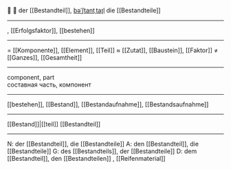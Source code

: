 🧩 🔵 der [[Bestandteil]], [bəˈʃtantˌtaɪ̯l](https://youglish.com/pronounce/Bestandteil/german)
die [[Bestandteile]]

---
, [[Erfolgsfaktor]], [[bestehen]]


---
= [[Komponente]], [[Element]], [[Teil]]
≈ [[Zutat]], [[Baustein]], [[Faktor]]
≠ [[Ganzes]], [[Gesamtheit]]

---
component, part  
составная часть, компонент

---
[[bestehen]], [[Bestand]], [[Bestandaufnahme]], [[Bestandsaufnahme]]

---
[[Bestand]]|[[teil]]
[[Bestandteil]]


---
N: der [[Bestandteil]], die [[Bestandteile]]
A: den [[Bestandteil]], die [[Bestandteile]]
G: des [[Bestandteils]], der [[Bestandteile]]
D: dem [[Bestandteil]], den [[Bestandteilen]]
, [[Reifenmaterial]]